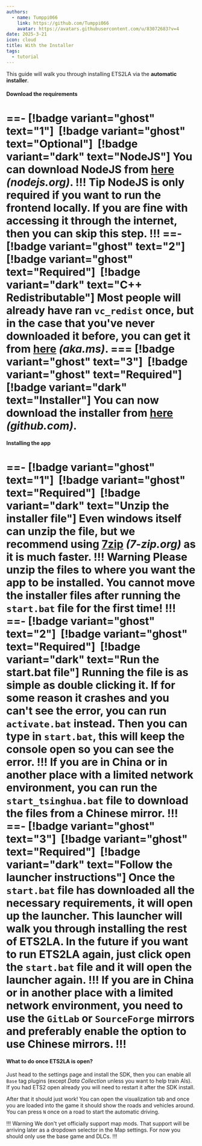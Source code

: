 ```yaml
---
authors: 
  - name: Tumppi066
    link: https://github.com/Tumppi066
    avatar: https://avatars.githubusercontent.com/u/83072683?v=4
date: 2025-3-21
icon: cloud
title: With the Installer
tags: 
  - tutorial
---
```


This guide will walk you through installing ETS2LA via the **automatic installer**.

#### Download the requirements
==- [!badge variant="ghost" text="1"] ‎ [!badge variant="ghost" text="Optional"] ‎ [!badge variant="dark" text="NodeJS"]
You can download NodeJS from [here](https://nodejs.org/) *(nodejs.org)*.
!!! Tip
NodeJS is only required if you want to run the frontend locally. If you are fine with accessing it through the internet, then you can skip this step.
!!!
==- [!badge variant="ghost" text="2"] ‎ [!badge variant="ghost" text="Required"] ‎ [!badge variant="dark" text="C++ Redistributable"]
Most people will already have ran `vc_redist` once, but in the case that you've never downloaded it before, you can get it from [here](https://aka.ms/vs/17/release/vc_redist.x64.exe) *(aka.ms)*.
=== [!badge variant="ghost" text="3"] ‎ [!badge variant="ghost" text="Required"] ‎ [!badge variant="dark" text="Installer"]
You can now download the installer from [here](https://github.com/ETS2LA/installer/archive/refs/heads/2.0.zip) *(github.com)*.
===

#### Installing the app
==- [!badge variant="ghost" text="1"] ‎ [!badge variant="ghost" text="Required"] ‎ [!badge variant="dark" text="Unzip the installer file"]
Even windows itself can unzip the file, but we recommend using [7zip](https://www.7-zip.org/) *(7-zip.org)* as it is much faster.
!!! Warning
Please unzip the files to where you want the app to be installed. 
**You cannot move the installer files after running the `start.bat` file for the first time!**
!!!
==- [!badge variant="ghost" text="2"] ‎ [!badge variant="ghost" text="Required"] ‎ [!badge variant="dark" text="Run the start.bat file"]
Running the file is as simple as double clicking it. If for some reason it crashes and you can't see the error, you can run `activate.bat` instead. Then you can type in `start.bat`, this will keep the console open so you can see the error.
!!!
If you are in China or in another place with a limited network environment, you can run the `start_tsinghua.bat` file to download the files from a Chinese mirror.
!!!
==- [!badge variant="ghost" text="3"] ‎ [!badge variant="ghost" text="Required"] ‎ [!badge variant="dark" text="Follow the launcher instructions"]
Once the `start.bat` file has downloaded all the necessary requirements, it will open up the launcher. This launcher will walk you through installing the rest of ETS2LA. In the future if you want to run ETS2LA again, just click open the `start.bat` file and it will open the launcher again.
!!!
If you are in China or in another place with a limited network environment, you need to use the `GitLab` or `SourceForge` mirrors and preferably enable the option to use Chinese mirrors.
!!!
===

#### What to do once ETS2LA is open?
Just head to the settings page and install the SDK, then you can enable all `Base` tag plugins (except *Data Collection* unless you want to help train AIs). If you had ETS2 open already you will need to restart it after the SDK install.

After that it should just work! You can open the visualization tab and once you are loaded into the game it should show the roads and vehicles around. You can press `N` once on a road to start the automatic driving.

!!! Warning
We don't yet officially support map mods. That support will be arriving later as a dropdown selector in the Map settings. For now you should only use the base game and DLCs.
!!!